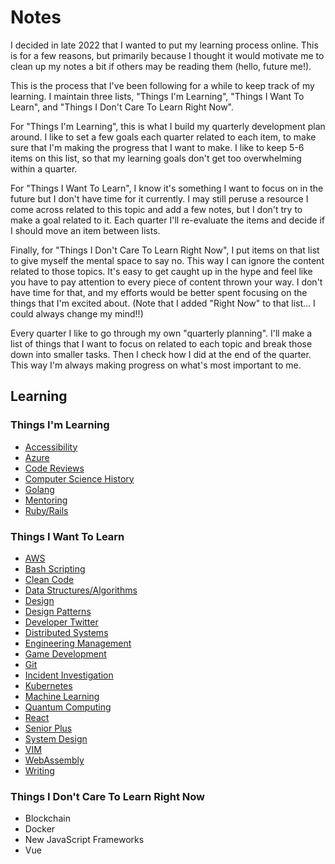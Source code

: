 # Notes

I decided in late 2022 that I wanted to put my learning process online. This is for a few reasons, but primarily because I thought it would motivate me to clean up my notes a bit if others may be reading them (hello, future me!).

This is the process that I've been following for a while to keep track of my learning. I maintain three lists, "Things I'm Learning", "Things I Want To Learn", and "Things I Don't Care To Learn Right Now".

For  "Things I'm Learning", this is what I build my quarterly development plan around. I like to set a few goals each quarter related to each item, to make sure that I'm making the progress that I want to make. I like to keep 5-6 items on this list, so that my learning goals don't get too overwhelming within a quarter.

For "Things I Want To Learn", I know it's something I want to focus on in the future but I don't have time for it currently. I may still peruse a resource I come across related to this topic and add a few notes, but I don't try to make a goal related to it. Each quarter I'll re-evaluate the items and decide if I should move an item between lists.

Finally, for "Things I Don't Care To Learn Right Now", I put items on that list to give myself the mental space to say no. This way I can ignore the content related to those topics. It's easy to get caught up in the hype and feel like you have to pay attention to every piece of content thrown your way. I don't have time for that, and my efforts would be better spent focusing on the things that I'm excited about. (Note that I added "Right Now" to that list... I could always change my mind!!)

Every quarter I like to go through my own "quarterly planning". I'll make a list of things that I want to focus on related to each topic and break those down into smaller tasks. Then I check how I did at the end of the quarter. This way I'm always making progress on what's most important to me.

## Learning

### Things I'm Learning

* [Accessibility](../content/accessibility)
* [Azure](../content/azure)
* [Code Reviews](../content/code-reviews)
* [Computer Science History](../content//computer-science-history)
* [Golang](../content/golang)
* [Mentoring](../content/mentoring)
* [Ruby/Rails](../content/ruby-rails)

### Things I Want To Learn

* [AWS](../content/aws)
* [Bash Scripting](../content/bash)
* [Clean Code](../content/clean-code)
* [Data Structures/Algorithms](../content/data-structures-algorithms)
* [Design](../content/design)
* [Design Patterns](../content/design-patterns)
* [Developer Twitter](../content/developer-twitter)
* [Distributed Systems](../content/distributed-systems)
* [Engineering Management](../content/engineering-management)
* [Game Development](../content/game-development)
* [Git](../content/git)
* [Incident Investigation](../content/incident-investigation)
* [Kubernetes](../content/kubernetes)
* [Machine Learning](../content/machine-learning)
* [Quantum Computing](../content/quantum-computing)
* [React](../content/react)
* [Senior Plus](../content/senior-plus)
* [System Design](../content/system-design)
* [VIM](../content/vim)
* [WebAssembly](../content/webassembly)
* [Writing](../content/writing)

### Things I Don't Care To Learn Right Now

* Blockchain
* Docker
* New JavaScript Frameworks
* Vue
